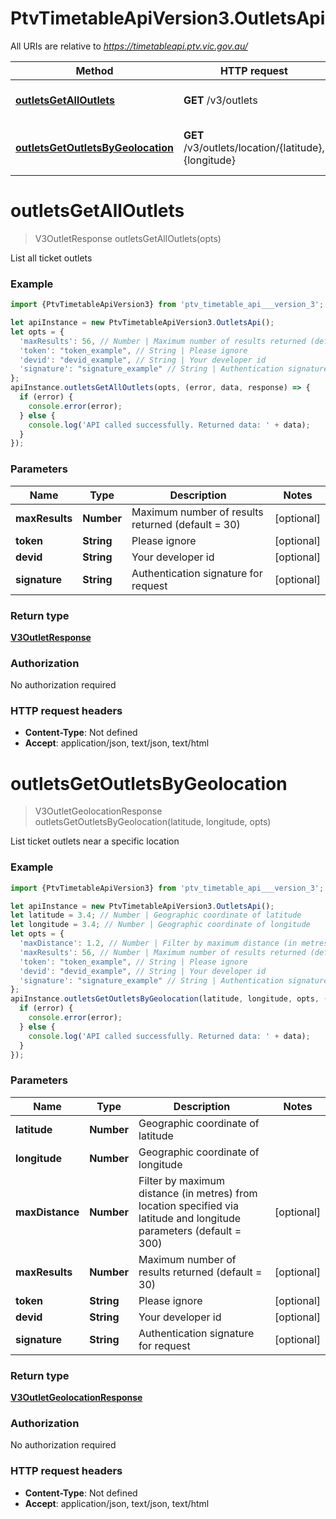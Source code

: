 # PtvTimetableApiVersion3.OutletsApi

All URIs are relative to *https://timetableapi.ptv.vic.gov.au/*

Method | HTTP request | Description
------------- | ------------- | -------------
[**outletsGetAllOutlets**](OutletsApi.md#outletsGetAllOutlets) | **GET** /v3/outlets | List all ticket outlets
[**outletsGetOutletsByGeolocation**](OutletsApi.md#outletsGetOutletsByGeolocation) | **GET** /v3/outlets/location/{latitude},{longitude} | List ticket outlets near a specific location

<a name="outletsGetAllOutlets"></a>
# **outletsGetAllOutlets**
> V3OutletResponse outletsGetAllOutlets(opts)

List all ticket outlets

### Example
```javascript
import {PtvTimetableApiVersion3} from 'ptv_timetable_api___version_3';

let apiInstance = new PtvTimetableApiVersion3.OutletsApi();
let opts = { 
  'maxResults': 56, // Number | Maximum number of results returned (default = 30)
  'token': "token_example", // String | Please ignore
  'devid': "devid_example", // String | Your developer id
  'signature': "signature_example" // String | Authentication signature for request
};
apiInstance.outletsGetAllOutlets(opts, (error, data, response) => {
  if (error) {
    console.error(error);
  } else {
    console.log('API called successfully. Returned data: ' + data);
  }
});
```

### Parameters

Name | Type | Description  | Notes
------------- | ------------- | ------------- | -------------
 **maxResults** | **Number**| Maximum number of results returned (default &#x3D; 30) | [optional] 
 **token** | **String**| Please ignore | [optional] 
 **devid** | **String**| Your developer id | [optional] 
 **signature** | **String**| Authentication signature for request | [optional] 

### Return type

[**V3OutletResponse**](V3OutletResponse.md)

### Authorization

No authorization required

### HTTP request headers

 - **Content-Type**: Not defined
 - **Accept**: application/json, text/json, text/html

<a name="outletsGetOutletsByGeolocation"></a>
# **outletsGetOutletsByGeolocation**
> V3OutletGeolocationResponse outletsGetOutletsByGeolocation(latitude, longitude, opts)

List ticket outlets near a specific location

### Example
```javascript
import {PtvTimetableApiVersion3} from 'ptv_timetable_api___version_3';

let apiInstance = new PtvTimetableApiVersion3.OutletsApi();
let latitude = 3.4; // Number | Geographic coordinate of latitude
let longitude = 3.4; // Number | Geographic coordinate of longitude
let opts = { 
  'maxDistance': 1.2, // Number | Filter by maximum distance (in metres) from location specified via latitude and longitude parameters (default = 300)
  'maxResults': 56, // Number | Maximum number of results returned (default = 30)
  'token': "token_example", // String | Please ignore
  'devid': "devid_example", // String | Your developer id
  'signature': "signature_example" // String | Authentication signature for request
};
apiInstance.outletsGetOutletsByGeolocation(latitude, longitude, opts, (error, data, response) => {
  if (error) {
    console.error(error);
  } else {
    console.log('API called successfully. Returned data: ' + data);
  }
});
```

### Parameters

Name | Type | Description  | Notes
------------- | ------------- | ------------- | -------------
 **latitude** | **Number**| Geographic coordinate of latitude | 
 **longitude** | **Number**| Geographic coordinate of longitude | 
 **maxDistance** | **Number**| Filter by maximum distance (in metres) from location specified via latitude and longitude parameters (default &#x3D; 300) | [optional] 
 **maxResults** | **Number**| Maximum number of results returned (default &#x3D; 30) | [optional] 
 **token** | **String**| Please ignore | [optional] 
 **devid** | **String**| Your developer id | [optional] 
 **signature** | **String**| Authentication signature for request | [optional] 

### Return type

[**V3OutletGeolocationResponse**](V3OutletGeolocationResponse.md)

### Authorization

No authorization required

### HTTP request headers

 - **Content-Type**: Not defined
 - **Accept**: application/json, text/json, text/html

